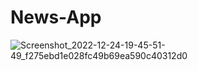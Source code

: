 # News-App
![Screenshot_2022-12-24-19-45-51-49_f275ebd1e028fc49b69ea590c40312d0](https://user-images.githubusercontent.com/98795445/209439688-f0fb1b9b-3101-4fd4-b174-d315c123b442.jpg)
